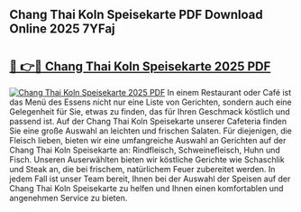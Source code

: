 ## Chang Thai Koln Speisekarte PDF Download Online 2025 7YFaj

# <h2><a href="http://gc8rmg1.nevu.top/?p=Chang+Thai+Koln+Speisekarte">🔗 👉🔴 Chang Thai Koln Speisekarte 2025 PDF</a></h2>

[![Chang Thai Koln Speisekarte 2025 PDF](https://i.imgur.com/dBaPXMq.png)](http://gc8rmg1.nevu.top/?p=Chang+Thai+Koln+Speisekarte)
In einem Restaurant oder Café ist das Menü des Essens nicht nur eine Liste von Gerichten, sondern auch eine Gelegenheit für Sie, etwas zu finden, das für Ihren Geschmack köstlich und passend ist. Auf der Chang Thai Koln Speisekarte unserer Cafeteria finden Sie eine große Auswahl an leichten und frischen Salaten. Für diejenigen, die Fleisch lieben, bieten wir eine umfangreiche Auswahl an Gerichten auf der Chang Thai Koln Speisekarte an: Rindfleisch, Schweinefleisch, Huhn und Fisch. Unseren Auserwählten bieten wir köstliche Gerichte wie Schaschlik und Steak an, die bei frischem, natürlichem Feuer zubereitet werden. In jedem Fall ist unser Team bereit, Ihnen bei der Auswahl der Speisen auf der Chang Thai Koln Speisekarte zu helfen und Ihnen einen komfortablen und angenehmen Service zu bieten.
